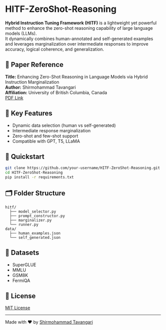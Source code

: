# HITF-ZeroShot-Reasoning

**Hybrid Instruction Tuning Framework (HITF)** is a lightweight yet powerful method to enhance the zero-shot reasoning capability of large language models (LLMs).  
It dynamically combines human-annotated and self-generated examples and leverages marginalization over intermediate responses to improve accuracy, logical coherence, and generalization.

## 🔬 Paper Reference
**Title:** Enhancing Zero-Shot Reasoning in Language Models via Hybrid Instruction Marginalization  
**Author:** Shirmohammad Tavangari  
**Affiliation:** University of British Columbia, Canada  
[PDF Link](https://example.com/paper.pdf)

## 🧠 Key Features
- Dynamic data selection (human vs self-generated)
- Intermediate response marginalization
- Zero-shot and few-shot support
- Compatible with GPT, T5, LLaMA

## 🚀 Quickstart
```bash
git clone https://github.com/your-username/HITF-ZeroShot-Reasoning.git
cd HITF-ZeroShot-Reasoning
pip install -r requirements.txt
```

## 🗂️ Folder Structure
```
hitf/
  ├── model_selector.py
  ├── prompt_constructor.py
  ├── marginalizer.py
  └── runner.py
data/
  ├── human_examples.json
  └── self_generated.json
```

## 🧪 Datasets
- SuperGLUE
- MMLU
- GSM8K
- FermiQA

## 📜 License
[MIT License](./LICENSE)

---

Made with ❤️ by [Shirmohammad Tavangari](mailto:s.tavangari@alumni.ubc.ca)
